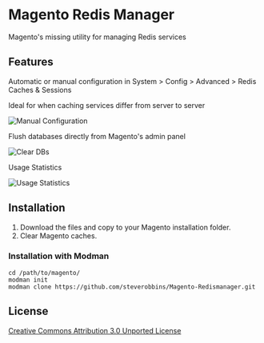 Magento Redis Manager
==============================

Magento's missing utility for managing Redis services

## Features

Automatic or manual configuration in System > Config > Advanced > Redis Caches & Sessions

Ideal for when caching services differ from server to server

![Manual Configuration](http://i.imgur.com/Xxj7cTp.png)

Flush databases directly from Magento's admin panel

![Clear DBs](http://i.imgur.com/Lq8aOYo.png)

Usage Statistics

![Usage Statistics](http://i.imgur.com/YNdTjOy.png)

## Installation

1. Download the files and copy to your Magento installation folder.
2. Clear Magento caches.

### Installation with Modman

    cd /path/to/magento/
    modman init
    modman clone https://github.com/steverobbins/Magento-Redismanager.git

## License

[Creative Commons Attribution 3.0 Unported License](http://creativecommons.org/licenses/by/3.0/deed.en_US)
